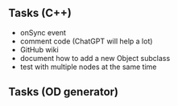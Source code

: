 ## Tasks (C++)
- onSync event
- comment code (ChatGPT will help a lot)
- GitHub wiki
- document how to add a new Object subclass
- test with multiple nodes at the same time

## Tasks (OD generator)
